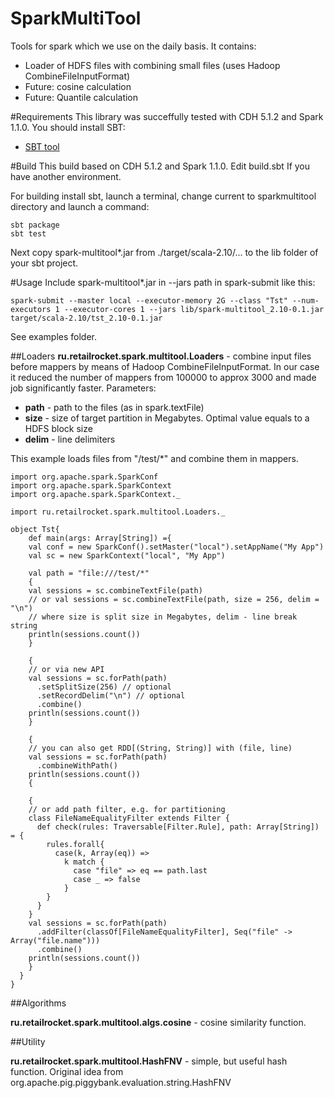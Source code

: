 SparkMultiTool
==============

Tools for spark which we use on the daily basis.
It contains:
* Loader of HDFS files with combining small files (uses Hadoop CombineFileInputFormat)
* Future: cosine calculation
* Future: Quantile calculation

#Requirements
This library was succeffully tested with CDH 5.1.2 and Spark 1.1.0.
You should install SBT:
* [SBT tool](www.scala-sbt.org/download.html)


#Build
This build based on CDH 5.1.2 and Spark 1.1.0. Edit build.sbt If you have another environment.

For building install sbt, launch a terminal, change current to sparkmultitool directory  and launch a command:

```
sbt package
sbt test
```
Next copy spark-multitool*.jar from ./target/scala-2.10/...  to the lib folder of your sbt project.

#Usage
Include spark-multitool*.jar in --jars path in spark-submit like this:
```
spark-submit --master local --executor-memory 2G --class "Tst" --num-executors 1 --executor-cores 1 --jars lib/spark-multitool_2.10-0.1.jar target/scala-2.10/tst_2.10-0.1.jar

```
See examples folder.

##Loaders
**ru.retailrocket.spark.multitool.Loaders** - combine input files before mappers by means of Hadoop CombineFileInputFormat. In our case it reduced the number of mappers from 100000 to approx 3000 and made job significantly faster.
Parameters:
* **path** - path to the files (as in spark.textFile)
* **size** - size of target partition in Megabytes. Optimal value equals to a HDFS block size
* **delim** - line delimiters

This example loads files from "/test/*" and combine them in mappers.
```
import org.apache.spark.SparkConf
import org.apache.spark.SparkContext
import org.apache.spark.SparkContext._

import ru.retailrocket.spark.multitool.Loaders._

object Tst{
	def main(args: Array[String]) ={
	val conf = new SparkConf().setMaster("local").setAppName("My App")
	val sc = new SparkContext("local", "My App")

    val path = "file:///test/*"
    {
	val sessions = sc.combineTextFile(path)
    // or val sessions = sc.combineTextFile(path, size = 256, delim = "\n")
    // where size is split size in Megabytes, delim - line break string
	println(sessions.count())
    }
    
    {
    // or via new API
    val sessions = sc.forPath(path)
      .setSplitSize(256) // optional
      .setRecordDelim("\n") // optional
      .combine()
	println(sessions.count())
    }

    {
    // you can also get RDD[(String, String)] with (file, line)
    val sessions = sc.forPath(path)
      .combineWithPath()
	println(sessions.count())
    {

    {
    // or add path filter, e.g. for partitioning
    class FileNameEqualityFilter extends Filter {
      def check(rules: Traversable[Filter.Rule], path: Array[String]) = {
        rules.forall{
          case(k, Array(eq)) =>
            k match {
              case "file" => eq == path.last
              case _ => false
            }
        }
      }
    }
    val sessions = sc.forPath(path)
      .addFilter(classOf[FileNameEqualityFilter], Seq("file" -> Array("file.name")))
      .combine()
	println(sessions.count())
    }
  }
}

```

##Algorithms

**ru.retailrocket.spark.multitool.algs.cosine** - cosine similarity function.

##Utility

**ru.retailrocket.spark.multitool.HashFNV** - simple, but useful hash function. Original idea from org.apache.pig.piggybank.evaluation.string.HashFNV
